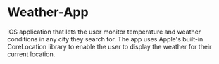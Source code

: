 # Weather-App
iOS application that lets the user monitor temperature and weather conditions in any city they search for. The app uses Apple's built-in CoreLocation library to enable the user to display the weather for their current location.
